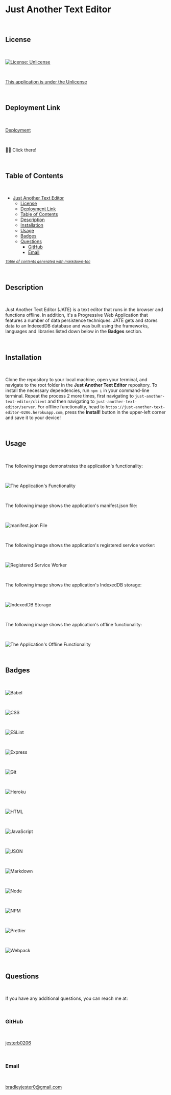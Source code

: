 # Just Another Text Editor

<br>

## License

<br>

[![License: Unlicense](https://img.shields.io/badge/license-Unlicense-blue.svg)](http://unlicense.org/)

<br>

[This application is under the Unlicense](http://unlicense.org/)

<br>

## Deployment Link

<br>

[Deployment](https://just-another-text-editor-0206.herokuapp.com)

<br>

☝🏻 Click there!

<br>

## Table of Contents

<br>

- [Just Another Text Editor](#just-another-text-editor)
  - [License](#license)
  - [Deployment Link](#deployment-link)
  - [Table of Contents](#table-of-contents)
  - [Description](#description)
  - [Installation](#installation)
  - [Usage](#usage)
  - [Badges](#badges)
  - [Questions](#questions)
    - [GitHub](#github)
    - [Email](#email)

<small><i><a href='http://ecotrust-canada.github.io/markdown-toc/'>Table of contents generated with markdown-toc</a></i></small>

<br>

## Description

<br>

Just Another Text Editor (JATE) is a text editor that runs in the browser and functions offline. In addition, it's a Progressive Web Application that features a number of data persistence techniques. JATE gets and stores data to an IndexedDB database and was built using the frameworks, languages and libraries listed down below in the **Badges** section.

<br>

## Installation

<br>

Clone the repository to your local machine, open your terminal, and navigate to the root folder in the **Just Another Text Editor** repository. To install the necessary dependencies, run `npm i` in your command-line terminal. Repeat the process 2 more times, first navigating to `just-another-text-editor/client` and then navigating to `just-another-text-editor/server`. For offline functionality, head to `https://just-another-text-editor-0206.herokuapp.com`, press the **Install!** button in the upper-left corner and save it to your device!

<br>

## Usage

<br>

The following image demonstrates the application's functionality:

<br>

![The Application's Functionality](assets/application-functionality.png)

<br>

The following image shows the application's manifest.json file:

<br>

![manifest.json File](assets/manifest.png)

<br>

The following image shows the application's registered service worker:

<br>

![Registered Service Worker](assets/service-worker.png)

<br>

The following image shows the application's IndexedDB storage:

<br>

![IndexedDB Storage](assets/index-storage.png)

<br>

The following image shows the application's offline functionality:

<br>

![The Application's Offline Functionality](assets/offline.png)

<br>

## Badges

<br>

![Babel](https://img.shields.io/badge/Babel-F9DC3E?style=for-the-badge&logo=babel&logoColor=white)

<br>

![CSS](https://img.shields.io/badge/CSS3-1572B6?style=for-the-badge&logo=css3&logoColor=white)

<br>

![ESLint](https://img.shields.io/badge/eslint-3A33D1?style=for-the-badge&logo=eslint&logoColor=white)

<br>

![Express](https://img.shields.io/badge/Express.js-000000?style=for-the-badge&logo=express&logoColor=white)

<br>

![Git](https://img.shields.io/badge/GIT-E44C30?style=for-the-badge&logo=git&logoColor=white)

<br>

![Heroku](https://img.shields.io/badge/Heroku-430098?style=for-the-badge&logo=heroku&logoColor=white)

<br>

![HTML](https://img.shields.io/badge/HTML5-E34F26?style=for-the-badge&logo=html5&logoColor=white)

<br>

![JavaScript](https://img.shields.io/badge/JavaScript-323330?style=for-the-badge&logo=javascript&logoColor=F7DF1E)

<br>

![JSON](https://img.shields.io/badge/json-5E5C5C?style=for-the-badge&logo=json&logoColor=white)

<br>

![Markdown](https://img.shields.io/badge/Markdown-000000?style=for-the-badge&logo=markdown&logoColor=white)

<br>

![Node](https://img.shields.io/badge/Node.js-339933?style=for-the-badge&logo=nodedotjs&logoColor=white)

<br>

![NPM](https://img.shields.io/badge/npm-CB3837?style=for-the-badge&logo=npm&logoColor=white)

<br>

![Prettier](https://img.shields.io/badge/prettier-1A2C34?style=for-the-badge&logo=prettier&logoColor=F7BA3E)

<br>

![Webpack](https://img.shields.io/badge/Webpack-8DD6F9?style=for-the-badge&logo=Webpack&logoColor=white)

<br>

## Questions

<br>

If you have any additional questions, you can reach me at:

<br>

### GitHub

<br>

[jesterb0206](https://www.github.com/jesterb0206)

<br>

### Email

<br>

bradleyjester0@gmail.com
